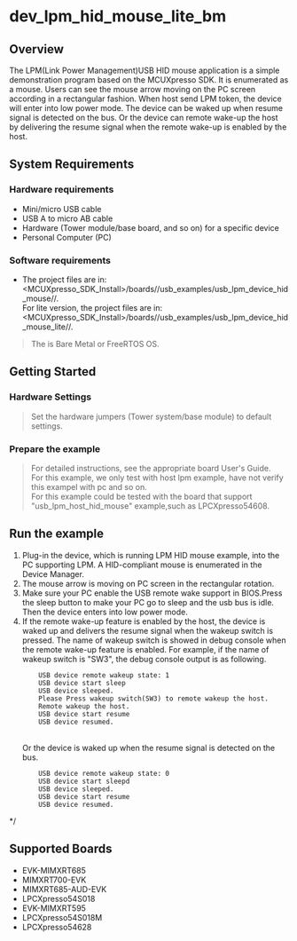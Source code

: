 # dev_lpm_hid_mouse_lite_bm




## Overview

The LPM(Link Power Management)USB HID mouse application is a simple demonstration program based on the MCUXpresso SDK.
It is enumerated as a mouse. Users can see the mouse arrow moving on the PC screen according in a rectangular fashion.
When host send LPM token, the device will enter into low power mode. The device can be waked up when resume signal is detected on the bus.
Or the device can remote wake-up the host by delivering the resume signal when the remote wake-up is enabled by the host.

## System Requirements

### Hardware requirements

- Mini/micro USB cable
- USB A to micro AB cable
- Hardware (Tower module/base board, and so on) for a specific device
- Personal Computer (PC)


### Software requirements

- The project files are in:
<br> <MCUXpresso_SDK_Install>/boards/<board>/usb_examples/usb_lpm_device_hid_mouse/<rtos>/<toolchain>.
<br> For lite version, the project files are in:
<br> <MCUXpresso_SDK_Install>/boards/<board>/usb_examples/usb_lpm_device_hid_mouse_lite/<rtos>/<toolchain>.
> The <rtos> is Bare Metal or FreeRTOS OS.


## Getting Started

### Hardware Settings

> Set the hardware jumpers (Tower system/base module) to default settings.


### Prepare the example

> For detailed instructions, see the appropriate board User's Guide.
<br>For this example, we only test with host lpm example, have not verify this exampel with pc and so on.
<br>For this example could be tested with the board that support "usb_lpm_host_hid_mouse" example,such as LPCXpresso54608.
## Run the example

1.  Plug-in the device, which is running LPM HID mouse example, into the PC supporting LPM. A HID-compliant mouse is enumerated in the Device Manager.
2.  The mouse arrow is moving on PC screen in the rectangular rotation.
3.  Make sure your PC enable the USB remote wake support in BIOS.Press the sleep button to make your PC go to sleep and the usb bus is idle. Then the device enters into low power mode.
4.  If the remote wake-up feature is enabled by the host, the device is waked up and delivers the resume signal when the wakeup switch is pressed.
    The name of wakeup switch is showed in debug console when the remote wake-up feature is enabled.
    For example, if the name of wakeup switch is "SW3", the debug console output is as following. 
    ```
        USB device remote wakeup state: 1
        USB device start sleep
        USB device sleeped.
        Please Press wakeup switch(SW3) to remote wakeup the host.
        Remote wakeup the host.
        USB device start resume
        USB device resumed.
    ```
    <br> Or the device is waked up when the resume signal is detected on the bus.
    ```
        USB device remote wakeup state: 0
        USB device start sleepd
        USB device sleeped.
        USB device start resume
        USB device resumed.
    ```



*/


## Supported Boards
- EVK-MIMXRT685
- MIMXRT700-EVK
- MIMXRT685-AUD-EVK
- LPCXpresso54S018
- EVK-MIMXRT595
- LPCXpresso54S018M
- LPCXpresso54628
